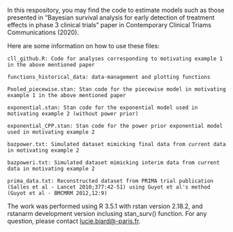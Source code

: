 In this respository, you may find the code to estimate models such as those presented in “Bayesian survival analysis for early detection of treatment effects in phase 3 clinical trials” paper in Contemporary Clinical Triams Communications (2020).

Here are some information on how to use these files:

    cll_github.R: Code for analyses corresponding to motivating example 1 in the above mentioned paper
    
    functions_historical_data: data-management and plotting functions 

    Pooled_piecewise.stan: Stan code for the piecewise model in motivating example 1 in the above mentioned paper

    exponential.stan: Stan code for the exponential model used in motivating example 2 (without power prior)

    exponential_CPP.stan: Stan code for the power prior exponential model used in motivating example 2

    bazpower.txt: Simulated dataset mimicking final data from current data in motivating example 2

    bazpoweri.txt: Simulated dataset mimicking interim data from current data in motivating example 2

    prima_data.txt: Reconstructed dataset from PRIMA trial publication (Salles et al - Lancet 2010;377:42-51) using Guyot et al's method (Guyot et al - BMCMRM 2012,12:9) 

The work was performed using R 3.5.1 with rstan version 2.18.2, and rstanarm development version inclusing stan_surv() function. 
For any question, please contact lucie.biard@-paris.fr.
